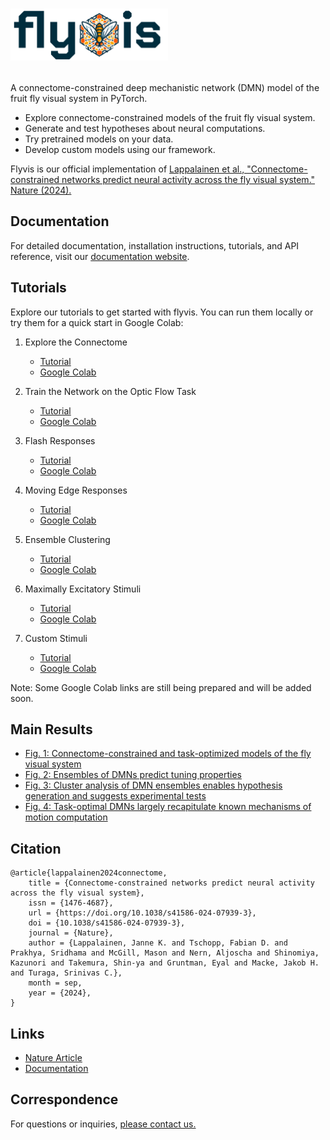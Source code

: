<h1>
<p style="text-align:left;">
    <img src="docs/docs/images/flyvis_logo_light@150ppi.webp" width="50%" alt="Flyvis Logo">
</p>
</h1>

A connectome-constrained deep mechanistic network (DMN) model of the fruit fly visual system in PyTorch.

- Explore connectome-constrained models of the fruit fly visual system.
- Generate and test hypotheses about neural computations.
- Try pretrained models on your data.
- Develop custom models using our framework.

Flyvis is our official implementation of
[Lappalainen et al., "Connectome-constrained networks predict neural activity across the fly visual system." Nature (2024).](https://www.nature.com/articles/s41586-024-07939-3)

## Documentation

For detailed documentation, installation instructions, tutorials, and API reference, visit our [documentation website](https://turagalab.github.io/flyvis/).

## Tutorials

Explore our tutorials to get started with flyvis. You can run them locally or try them for a quick start in Google Colab:

1. Explore the Connectome
   - [Tutorial](https://turagalab.github.io/flyvis/examples/01_flyvision_connectome/)
   - [Google Colab](https://colab.research.google.com/github/TuragaLab/flyvis/blob/main/examples/01_flyvision_connectome.ipynb)

2. Train the Network on the Optic Flow Task
   - [Tutorial](https://turagalab.github.io/flyvis/examples/02_flyvision_optic_flow_task/)
   - [Google Colab](https://colab.research.google.com/github/TuragaLab/flyvis/blob/main/examples/02_flyvision_optic_flow_task.ipynb)

3. Flash Responses
   - [Tutorial](https://turagalab.github.io/flyvis/examples/03_flyvision_flash_responses/)
   - [Google Colab](https://colab.research.google.com/github/TuragaLab/flyvis/blob/main/examples/03_flyvision_flash_responses.ipynb)

4. Moving Edge Responses
   - [Tutorial](https://turagalab.github.io/flyvis/examples/04_flyvision_moving_edge_responses/)
   - [Google Colab](https://colab.research.google.com/github/TuragaLab/flyvis/blob/main/examples/04_flyvision_moving_edge_responses.ipynb)

5. Ensemble Clustering
   - [Tutorial](https://turagalab.github.io/flyvis/examples/05_flyvision_umap_and_clustering_models/)
   - [Google Colab](https://colab.research.google.com/github/TuragaLab/flyvis/blob/main/examples/05_flyvision_umap_and_clustering_models.ipynb)

6. Maximally Excitatory Stimuli
   - [Tutorial](https://turagalab.github.io/flyvis/examples/06_flyvision_maximally_excitatory_stimuli/)
   - [Google Colab](https://colab.research.google.com/github/TuragaLab/flyvis/blob/main/examples/06_flyvision_maximally_excitatory_stimuli.ipynb)

7. Custom Stimuli
   - [Tutorial](https://turagalab.github.io/flyvis/examples/07_flyvision_providing_custom_stimuli/)
   - [Google Colab](https://colab.research.google.com/github/TuragaLab/flyvis/blob/main/examples/07_flyvision_providing_custom_stimuli.ipynb)

Note: Some Google Colab links are still being prepared and will be added soon.

## Main Results

- [Fig. 1: Connectome-constrained and task-optimized models of the fly visual system](https://turagalab.github.io/flyvis/examples/figure_01_fly_visual_system/)
- [Fig. 2: Ensembles of DMNs predict tuning properties](https://turagalab.github.io/flyvis/examples/figure_02_simple_stimuli_responses/)
- [Fig. 3: Cluster analysis of DMN ensembles enables hypothesis generation and suggests experimental tests](https://turagalab.github.io/flyvis/examples/figure_03_naturalistic_stimuli_responses/)
- [Fig. 4: Task-optimal DMNs largely recapitulate known mechanisms of motion computation](https://turagalab.github.io/flyvis/examples/figure_04_mechanisms/)

## Citation

```
@article{lappalainen2024connectome,
	title = {Connectome-constrained networks predict neural activity across the fly visual system},
	issn = {1476-4687},
	url = {https://doi.org/10.1038/s41586-024-07939-3},
	doi = {10.1038/s41586-024-07939-3},
	journal = {Nature},
	author = {Lappalainen, Janne K. and Tschopp, Fabian D. and Prakhya, Sridhama and McGill, Mason and Nern, Aljoscha and Shinomiya, Kazunori and Takemura, Shin-ya and Gruntman, Eyal and Macke, Jakob H. and Turaga, Srinivas C.},
	month = sep,
	year = {2024},
}
```

## Links

- [Nature Article](https://www.nature.com/articles/s41586-024-07939-3)
- [Documentation](https://turagalab.github.io/flyvis/)

## Correspondence

For questions or inquiries, [please contact us.](mailto:janne.lappalainen@uni-tuebingen.de?cc=jakob.macke@uni-tuebingen.de,turagas@janelia.hhmi.org)
